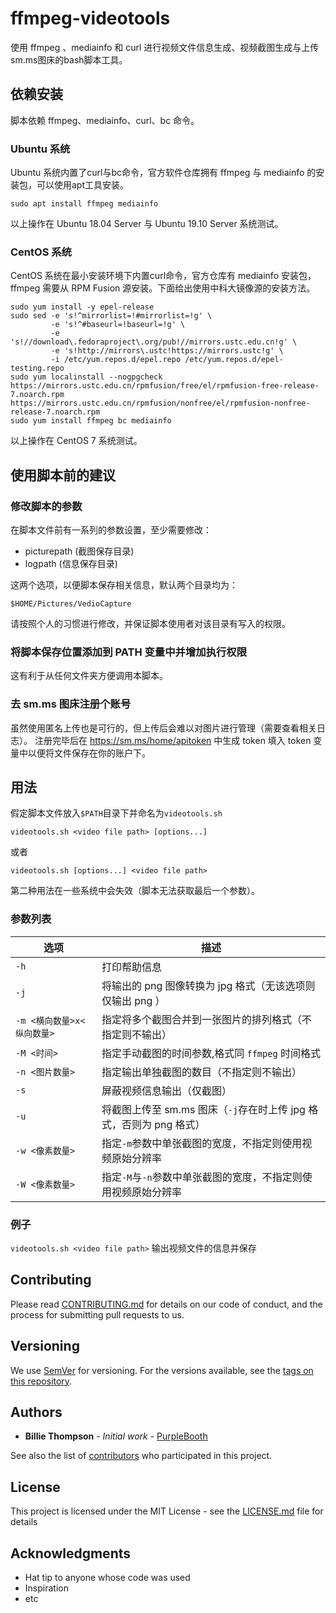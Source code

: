 # ffmpeg-videotools

使用 ffmpeg 、mediainfo 和 curl 进行视频文件信息生成、视频截图生成与上传sm.ms图床的bash脚本工具。

## 依赖安装

脚本依赖 ffmpeg、mediainfo、curl、bc 命令。

### Ubuntu 系统

Ubuntu 系统内置了curl与bc命令，官方软件仓库拥有 ffmpeg 与 mediainfo 的安装包，可以使用apt工具安装。

```shell
sudo apt install ffmpeg mediainfo
```

以上操作在 Ubuntu 18.04 Server 与 Ubuntu 19.10 Server 系统测试。

### CentOS 系统

CentOS 系统在最小安装环境下内置curl命令，官方仓库有 mediainfo 安装包，ffmpeg 需要从 RPM Fusion 源安装。下面给出使用中科大镜像源的安装方法。

```shell
sudo yum install -y epel-release
sudo sed -e 's!^mirrorlist=!#mirrorlist=!g' \
         -e 's!^#baseurl=!baseurl=!g' \
         -e 's!//download\.fedoraproject\.org/pub!//mirrors.ustc.edu.cn!g' \
         -e 's!http://mirrors\.ustc!https://mirrors.ustc!g' \
         -i /etc/yum.repos.d/epel.repo /etc/yum.repos.d/epel-testing.repo
sudo yum localinstall --nogpgcheck https://mirrors.ustc.edu.cn/rpmfusion/free/el/rpmfusion-free-release-7.noarch.rpm https://mirrors.ustc.edu.cn/rpmfusion/nonfree/el/rpmfusion-nonfree-release-7.noarch.rpm
sudo yum install ffmpeg bc mediainfo
```

以上操作在 CentOS 7 系统测试。

## 使用脚本前的建议

### 修改脚本的参数

在脚本文件前有一系列的参数设置，至少需要修改：
- picturepath (截图保存目录)
- logpath (信息保存目录)

这两个选项，以便脚本保存相关信息，默认两个目录均为：

`$HOME/Pictures/VedioCapture`

请按照个人的习惯进行修改，并保证脚本使用者对该目录有写入的权限。

### 将脚本保存位置添加到 PATH 变量中并增加执行权限

这有利于从任何文件夹方便调用本脚本。

### 去 sm.ms 图床注册个账号

虽然使用匿名上传也是可行的，但上传后会难以对图片进行管理（需要查看相关日志）。
注册完毕后在 https://sm.ms/home/apitoken 中生成 token 填入 token 变量中以便将文件保存在你的账户下。
## 用法

假定脚本文件放入`$PATH`目录下并命名为`videotools.sh`

`videotools.sh <video file path> [options...]`

或者

`videotools.sh [options...] <video file path>`

第二种用法在一些系统中会失效（脚本无法获取最后一个参数）。

### 参数列表

|选项|描述|
| ------------ | ------------ |
|`-h`|打印帮助信息|
|`-j`|将输出的 png 图像转换为 jpg 格式（无该选项则仅输出 png ）|
|`-m <横向数量>x<纵向数量>`|指定将多个截图合并到一张图片的排列格式（不指定则不输出）|
|`-M <时间>`|指定手动截图的时间参数,格式同 `ffmpeg` 时间格式|
|`-n <图片数量>`|指定输出单独截图的数目（不指定则不输出）|
|`-s`|屏蔽视频信息输出（仅截图）|
|`-u`|将截图上传至 sm.ms 图床（`-j`存在时上传 jpg 格式，否则为 png 格式）|
|`-w <像素数量>`|指定`-m`参数中单张截图的宽度，不指定则使用视频原始分辨率|
|`-W <像素数量>`|指定`-M`与`-n`参数中单张截图的宽度，不指定则使用视频原始分辨率|

### 例子

`videotools.sh <video file path>`
输出视频文件的信息并保存

## Contributing

Please read [CONTRIBUTING.md](https://gist.github.com/PurpleBooth/b24679402957c63ec426) for details on our code of conduct, and the process for submitting pull requests to us.

## Versioning

We use [SemVer](http://semver.org/) for versioning. For the versions available, see the [tags on this repository](https://github.com/your/project/tags). 

## Authors

* **Billie Thompson** - *Initial work* - [PurpleBooth](https://github.com/PurpleBooth)

See also the list of [contributors](https://github.com/your/project/contributors) who participated in this project.

## License

This project is licensed under the MIT License - see the [LICENSE.md](LICENSE.md) file for details

## Acknowledgments

* Hat tip to anyone whose code was used
* Inspiration
* etc

